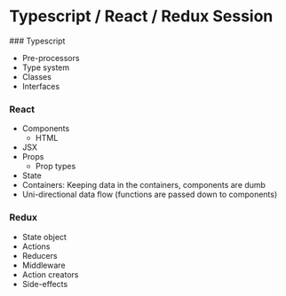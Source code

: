 # Typescript / React / Redux Session

### Typescript
- Pre-processors
- Type system
- Classes
- Interfaces

### React
- Components
  - HTML
- JSX
- Props
   - Prop types
- State
- Containers: Keeping data in the containers, components are dumb
- Uni-directional data flow (functions are passed down to components)

### Redux
- State object
- Actions
- Reducers
- Middleware
- Action creators
- Side-effects

